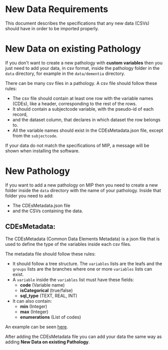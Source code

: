 # New Data Requirements

This document describes the specifications that any new data (CSVs) should have in order to be imported properly.

# New Data on existing Pathology

If you don't want to create a new pathology with <b>custom variables</b> then you just need to add your data, in csv format, inside the pathology folder in the `data` directory, for example in the `data/dementia` directory.

There can be many csv files in a pathology. A csv file should follow these rules:
<ul><li>The csv file should contain at least one row with the variable names (CDEs), like a header, corresponding to the rest of the rows.</li>
	<li>It should contain a subjectcode variable, with the pseudo-id of each record,</li>
	<li>and the dataset column, that declares in which dataset the row belongs to.</li>
	<li>All the variable names should exist in the CDEsMetadata.json file, except from the <code>subjectcode</code>.</li>
</ul>

If your data do not match the specifications of MIP, a message will be shown when installing the software.

# New Pathology

If you want to add a new pathology on MIP then you need to create a new folder inside the `data` directory with the name of your pathology. Inside that folder you need to add:
<ul><li>The CDEsMetadata.json file</li>
	<li>and the CSVs containing the data.</li>
</ul>

## CDEsMetadata:

The CDEsMetadata (Common Data Elements Metadata) is a json file that is used to define the type of the variables inside each csv files.

The metadata file should follow these rules:
<ul>
	<li>It should follow a tree structure. The <code>variables</code> lists are the leafs and the <code>groups</code> lists are the branches where one or more <code>variables</code> lists can exist.</li>
	<li>A <code>variable</code> inside the <code>variables</code> list must have these fields:
		<ul>
			<li><b>code</b> (Variable name)</li>
			<li><b>isCategorical</b> (true/false)</li>
			<li><b>sql_type</b> (TEXT, REAL, INT)</li>
		</ul>
	</li>
	<li>It can also contain:
		<ul>
			<li><b>min</b> (Integer)</li>
			<li><b>max</b> (Integer)</li>
			<li><b>enumerations</b> (List of codes)</li>
		</ul>
	</li>
</ul>

An example can be seen <a href="../data/dementia/CDEsMetadata.json">here</a>.

After adding the CDEsMetadata file you can add your data the same way as adding <b>New Data on existing Pathology</b>.